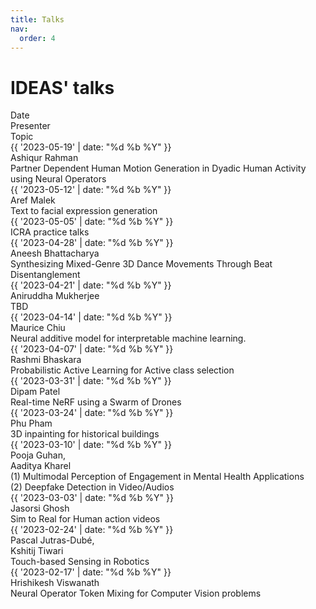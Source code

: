 ```yaml
---
title: Talks
nav:
  order: 4
---
```



# <i class="fas fa-bullhorn"></i>IDEAS' talks

<div class="news-item header">
    <div class="date">Date</div>
    <div class="presenter">Presenter</div>
    <div class="content">
      Topic
    </div>
</div>

<div class="news-item">
    <div class="date">{{ '2023-05-19' | date: "%d %b %Y" }}</div>
    <div class="presenter">Ashiqur Rahman</div>
    <div class="content">Partner Dependent Human Motion Generation in Dyadic Human Activity using Neural Operators</div>
</div>

<div class="news-item">
    <div class="date">{{ '2023-05-12' | date: "%d %b %Y" }}</div>
    <div class="presenter">Aref Malek</div>
    <div class="content">Text to facial expression generation</div>
</div>

<div class="news-item">
    <div class="date">{{ '2023-05-05' | date: "%d %b %Y" }}</div>
    <div class="presenter"></div>
    <div class="content">ICRA practice talks</div>
</div>

<div class="news-item">
    <div class="date">{{ '2023-04-28' | date: "%d %b %Y" }}</div>
    <div class="presenter">Aneesh Bhattacharya</div>
    <div class="content">Synthesizing Mixed-Genre 3D Dance Movements Through Beat Disentanglement</div>
</div>

<div class="news-item">
    <div class="date">{{ '2023-04-21' | date: "%d %b %Y" }}</div>
    <div class="presenter">Aniruddha Mukherjee</div>
    <div class="content">TBD</div>
</div>

<div class="news-item">
    <div class="date">{{ '2023-04-14' | date: "%d %b %Y" }}</div>
    <div class="presenter">Maurice Chiu</div>
    <div class="content">Neural additive model for interpretable machine learning. </div>
</div>

<div class="news-item">
    <div class="date">{{ '2023-04-07' | date: "%d %b %Y" }}</div>
    <div class="presenter">Rashmi Bhaskara</div>
    <div class="content">Probabilistic Active Learning for Active class selection</div>
</div>

<div class="news-item">
    <div class="date">{{ '2023-03-31' | date: "%d %b %Y" }}</div>
    <div class="presenter">Dipam Patel</div>
    <div class="content">Real-time NeRF using a Swarm of Drones</div>
</div>

<div class="news-item">
    <div class="date">{{ '2023-03-24' | date: "%d %b %Y" }}</div>
    <div class="presenter">Phu Pham</div>
    <div class="content">3D inpainting for historical buildings</div>
</div>

<div class="news-item">
    <div class="date">{{ '2023-03-10' | date: "%d %b %Y" }}</div>
    <div class="presenter">Pooja Guhan, <br> Aaditya Kharel</div>
    <div class="content">(1) Multimodal Perception of Engagement in Mental Health Applications <br>(2) Deepfake Detection in Video/Audios</div>
</div>

<div class="news-item">
    <div class="date">{{ '2023-03-03' | date: "%d %b %Y" }}</div>
    <div class="presenter">Jasorsi Ghosh</div>
    <div class="content">Sim to Real for Human action videos</div>
</div>

<div class="news-item">
    <div class="date">{{ '2023-02-24' | date: "%d %b %Y" }}</div>
    <div class="presenter">Pascal Jutras-Dubé, <br> Kshitij Tiwari</div>
    <div class="content">Touch-based Sensing in Robotics</div>
</div>

<div class="news-item">
    <div class="date">{{ '2023-02-17' | date: "%d %b %Y" }}</div>
    <div class="presenter">Hrishikesh Viswanath</div>
    <div class="content">Neural Operator Token Mixing for Computer Vision problems</div>
</div>

